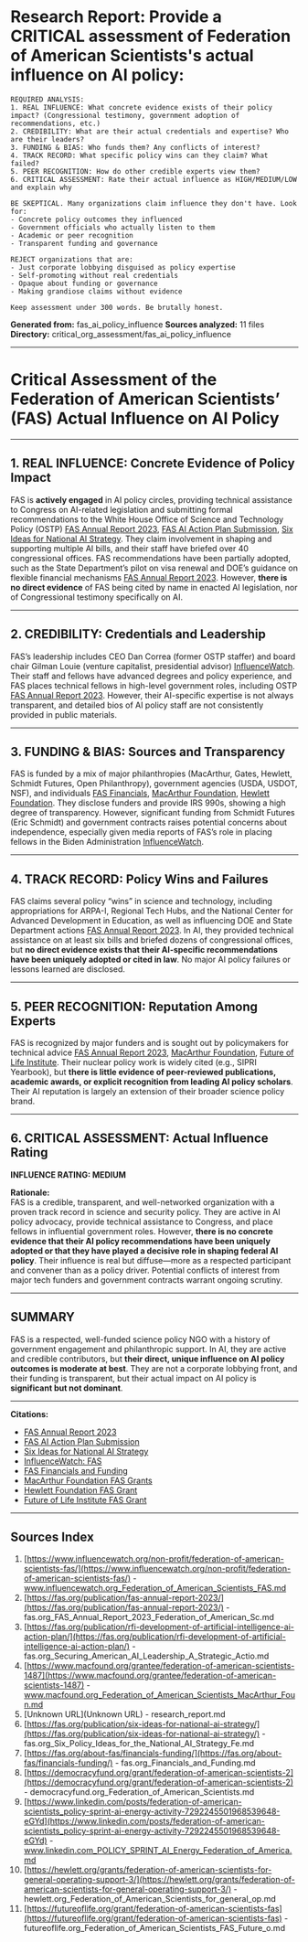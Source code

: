 # Research Report: Provide a CRITICAL assessment of Federation of American Scientists's actual influence on AI policy:

    REQUIRED ANALYSIS:
    1. REAL INFLUENCE: What concrete evidence exists of their policy impact? (Congressional testimony, government adoption of recommendations, etc.)
    2. CREDIBILITY: What are their actual credentials and expertise? Who are their leaders?
    3. FUNDING & BIAS: Who funds them? Any conflicts of interest?
    4. TRACK RECORD: What specific policy wins can they claim? What failed?
    5. PEER RECOGNITION: How do other credible experts view them?
    6. CRITICAL ASSESSMENT: Rate their actual influence as HIGH/MEDIUM/LOW and explain why
    
    BE SKEPTICAL. Many organizations claim influence they don't have. Look for:
    - Concrete policy outcomes they influenced
    - Government officials who actually listen to them
    - Academic or peer recognition
    - Transparent funding and governance
    
    REJECT organizations that are:
    - Just corporate lobbying disguised as policy expertise
    - Self-promoting without real credentials  
    - Opaque about funding or governance
    - Making grandiose claims without evidence
    
    Keep assessment under 300 words. Be brutally honest.

**Generated from:** fas_ai_policy_influence
**Sources analyzed:** 11 files
**Directory:** critical_org_assessment/fas_ai_policy_influence

---

# Critical Assessment of the Federation of American Scientists’ (FAS) Actual Influence on AI Policy

---

## 1. REAL INFLUENCE: Concrete Evidence of Policy Impact

FAS is **actively engaged** in AI policy circles, providing technical assistance to Congress on AI-related legislation and submitting formal recommendations to the White House Office of Science and Technology Policy (OSTP) [FAS Annual Report 2023](https://fas.org/publication/fas-annual-report-2023/), [FAS AI Action Plan Submission](https://fas.org/publication/rfi-development-of-artificial-intelligence-ai-action-plan/), [Six Ideas for National AI Strategy](https://fas.org/publication/six-ideas-for-national-ai-strategy/). They claim involvement in shaping and supporting multiple AI bills, and their staff have briefed over 40 congressional offices. FAS recommendations have been partially adopted, such as the State Department’s pilot on visa renewal and DOE’s guidance on flexible financial mechanisms [FAS Annual Report 2023](https://fas.org/publication/fas-annual-report-2023/). However, **there is no direct evidence** of FAS being cited by name in enacted AI legislation, nor of Congressional testimony specifically on AI.

---

## 2. CREDIBILITY: Credentials and Leadership

FAS’s leadership includes CEO Dan Correa (former OSTP staffer) and board chair Gilman Louie (venture capitalist, presidential advisor) [InfluenceWatch](https://www.influencewatch.org/non-profit/federation-of-american-scientists-fas/). Their staff and fellows have advanced degrees and policy experience, and FAS places technical fellows in high-level government roles, including OSTP [FAS Annual Report 2023](https://fas.org/publication/fas-annual-report-2023/). However, their AI-specific expertise is not always transparent, and detailed bios of AI policy staff are not consistently provided in public materials.

---

## 3. FUNDING & BIAS: Sources and Transparency

FAS is funded by a mix of major philanthropies (MacArthur, Gates, Hewlett, Schmidt Futures, Open Philanthropy), government agencies (USDA, USDOT, NSF), and individuals [FAS Financials](https://fas.org/about-fas/financials-funding/), [MacArthur Foundation](https://www.macfound.org/grantee/federation-of-american-scientists-1487), [Hewlett Foundation](https://hewlett.org/grants/federation-of-american-scientists-for-general-operating-support-3/). They disclose funders and provide IRS 990s, showing a high degree of transparency. However, significant funding from Schmidt Futures (Eric Schmidt) and government contracts raises potential concerns about independence, especially given media reports of FAS’s role in placing fellows in the Biden Administration [InfluenceWatch](https://www.influencewatch.org/non-profit/federation-of-american-scientists-fas/).

---

## 4. TRACK RECORD: Policy Wins and Failures

FAS claims several policy “wins” in science and technology, including appropriations for ARPA-I, Regional Tech Hubs, and the National Center for Advanced Development in Education, as well as influencing DOE and State Department actions [FAS Annual Report 2023](https://fas.org/publication/fas-annual-report-2023/). In AI, they provided technical assistance on at least six bills and briefed dozens of congressional offices, but **no direct evidence exists that their AI-specific recommendations have been uniquely adopted or cited in law**. No major AI policy failures or lessons learned are disclosed.

---

## 5. PEER RECOGNITION: Reputation Among Experts

FAS is recognized by major funders and is sought out by policymakers for technical advice [FAS Annual Report 2023](https://fas.org/publication/fas-annual-report-2023/), [MacArthur Foundation](https://www.macfound.org/grantee/federation-of-american-scientists-1487), [Future of Life Institute](https://futureoflife.org/grant/federation-of-american-scientists-fas). Their nuclear policy work is widely cited (e.g., SIPRI Yearbook), but **there is little evidence of peer-reviewed publications, academic awards, or explicit recognition from leading AI policy scholars**. Their AI reputation is largely an extension of their broader science policy brand.

---

## 6. CRITICAL ASSESSMENT: Actual Influence Rating

**INFLUENCE RATING: MEDIUM**

**Rationale:**  
FAS is a credible, transparent, and well-networked organization with a proven track record in science and security policy. They are active in AI policy advocacy, provide technical assistance to Congress, and place fellows in influential government roles. However, **there is no concrete evidence that their AI policy recommendations have been uniquely adopted or that they have played a decisive role in shaping federal AI policy**. Their influence is real but diffuse—more as a respected participant and convener than as a policy driver. Potential conflicts of interest from major tech funders and government contracts warrant ongoing scrutiny.

---

## SUMMARY

FAS is a respected, well-funded science policy NGO with a history of government engagement and philanthropic support. In AI, they are active and credible contributors, but **their direct, unique influence on AI policy outcomes is moderate at best**. They are not a corporate lobbying front, and their funding is transparent, but their actual impact on AI policy is **significant but not dominant**.

---

**Citations:**  
- [FAS Annual Report 2023](https://fas.org/publication/fas-annual-report-2023/)  
- [FAS AI Action Plan Submission](https://fas.org/publication/rfi-development-of-artificial-intelligence-ai-action-plan/)  
- [Six Ideas for National AI Strategy](https://fas.org/publication/six-ideas-for-national-ai-strategy/)  
- [InfluenceWatch: FAS](https://www.influencewatch.org/non-profit/federation-of-american-scientists-fas/)  
- [FAS Financials and Funding](https://fas.org/about-fas/financials-funding/)  
- [MacArthur Foundation FAS Grants](https://www.macfound.org/grantee/federation-of-american-scientists-1487)  
- [Hewlett Foundation FAS Grant](https://hewlett.org/grants/federation-of-american-scientists-for-general-operating-support-3/)  
- [Future of Life Institute FAS Grant](https://futureoflife.org/grant/federation-of-american-scientists-fas)

---

## Sources Index

1. [https://www.influencewatch.org/non-profit/federation-of-american-scientists-fas/](https://www.influencewatch.org/non-profit/federation-of-american-scientists-fas/) - www.influencewatch.org_Federation_of_American_Scientists_FAS.md
2. [https://fas.org/publication/fas-annual-report-2023/](https://fas.org/publication/fas-annual-report-2023/) - fas.org_FAS_Annual_Report_2023_Federation_of_American_Sc.md
3. [https://fas.org/publication/rfi-development-of-artificial-intelligence-ai-action-plan/](https://fas.org/publication/rfi-development-of-artificial-intelligence-ai-action-plan/) - fas.org_Securing_American_AI_Leadership_A_Strategic_Actio.md
4. [https://www.macfound.org/grantee/federation-of-american-scientists-1487](https://www.macfound.org/grantee/federation-of-american-scientists-1487) - www.macfound.org_Federation_of_American_Scientists_MacArthur_Foun.md
5. [Unknown URL](Unknown URL) - research_report.md
6. [https://fas.org/publication/six-ideas-for-national-ai-strategy/](https://fas.org/publication/six-ideas-for-national-ai-strategy/) - fas.org_Six_Policy_Ideas_for_the_National_AI_Strategy_Fe.md
7. [https://fas.org/about-fas/financials-funding/](https://fas.org/about-fas/financials-funding/) - fas.org_Financials_and_Funding.md
8. [https://democracyfund.org/grant/federation-of-american-scientists-2](https://democracyfund.org/grant/federation-of-american-scientists-2) - democracyfund.org_Federation_of_American_Scientists.md
9. [https://www.linkedin.com/posts/federation-of-american-scientists_policy-sprint-ai-energy-activity-7292245501968539648-eGYd](https://www.linkedin.com/posts/federation-of-american-scientists_policy-sprint-ai-energy-activity-7292245501968539648-eGYd) - www.linkedin.com_POLICY_SPRINT_AI_Energy_Federation_of_America.md
10. [https://hewlett.org/grants/federation-of-american-scientists-for-general-operating-support-3/](https://hewlett.org/grants/federation-of-american-scientists-for-general-operating-support-3/) - hewlett.org_Federation_of_American_Scientists_for_general_op.md
11. [https://futureoflife.org/grant/federation-of-american-scientists-fas](https://futureoflife.org/grant/federation-of-american-scientists-fas) - futureoflife.org_Federation_of_American_Scientists_FAS_Future_o.md
